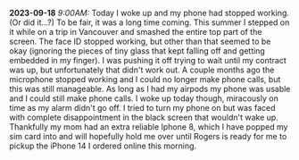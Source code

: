 **2023-09-18**
_9:00AM:_ Today I woke up and my phone had stopped working. (Or did it...?) To be fair, it was a long time coming. This summer I stepped on it while on a trip in Vancouver and smashed the entire top part of the screen. The face ID stopped working, but other than that seemed to be okay (ignoring the pieces of tiny glass that kept falling off and getting embedded in my finger). I was pushing it off trying to wait until my contract was up, but unfortunately that didn't work out. A couple months ago the microphone stopped working and I could no longer make phone calls, but this was still manageable. As long as I had my airpods my phone was usable and I could still make phone calls. I woke up today though, miracously on time as my alarm didn't go off. I tried to turn my phone on but was faced with complete disappointment in the black screen that wouldn't wake up. Thankfully my mom had an extra reliable Iphone 8, which I have popped my sim card into and will hopefully hold me over until Rogers is ready for me to pickup the iPhone 14 I ordered online this morning.